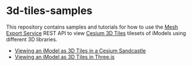 # 3d-tiles-samples

This repository contains samples and tutorials for how to use the [Mesh Export Service](https://developer.bentley.com/apis/mesh-export/) REST API to view [Cesium 3D Tiles](https://github.com/CesiumGS/3d-tiles) tilesets of iModels using different 3D libraries.

- [Viewing an iModel as 3D Tiles in a Cesium Sandcastle](cesium-sandcastle-mes-sample/README.md)
- [Viewing an iModel as 3D Tiles in Three.js](threejs-3d-tiles-sample/README.md)

